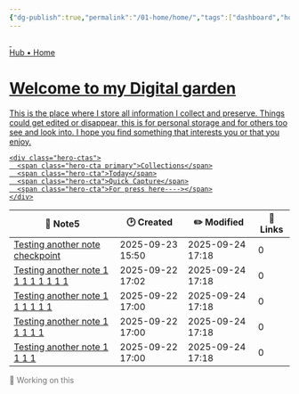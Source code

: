 ```yaml
---
{"dg-publish":true,"permalink":"/01-home/home/","tags":["dashboard","home","gardenEntry"],"noteIcon":"","created":"2025-08-28T23:54:20.501+02:00","updated":"2025-09-23T20:06:07.530+02:00"}
---
```



<a class="dg-card card-hero hero-constrained card-theme-crystal effect-glass" href="/01-Home/dashboard-interface" aria-label="Welcome to my garden">
  <!-- Optional background images (either or both). Keep as early children so they sit behind content -->
  <img class="parallax-layer" src="/img/linkicons/mainbanner.png" alt="" aria-hidden>
  <img class="hero-bg" src="/img/linkicons/mainbanner.png" alt="" aria-hidden>

  <!-- overlay (ensures legibility even on bright backgrounds) -->
  <div class="hero-overlay" aria-hidden></div>

  <!-- all visible content stays inside hero-content -->
  <div class="hero-content">
    <div class="hero-badge">Hub • Home</div>
    <h1 class="hero-title">Welcome to my Digital garden</h1>
    <p class="hero-lead">This is the place where I store all information I collect and preserve. Things could get edited or disappear, this is for personal storage and for others too see and look into. I hope you find something that interests you or that you enjoy.</p>

    <div class="hero-ctas">
      <span class="hero-cta primary">Collections</span>
      <span class="hero-cta">Today</span>
      <span class="hero-cta">Quick Capture</span>
      <span class="hero-cta">For press here----></span>
    </div>
  </div>
</a>



<div><table class="dataview table-view-table"><thead class="table-view-thead"><tr class="table-view-tr-header"><th class="table-view-th"><span>📄 Note</span><span class="dataview small-text">5</span></th><th class="table-view-th"><span>🕑 Created</span></th><th class="table-view-th"><span>✏️ Modified</span></th><th class="table-view-th"><span>🔗 Links</span></th></tr></thead><tbody class="table-view-tbody"><tr><td><span><a data-tooltip-position="top" aria-label="01-Home/Test pages/Testing another note checkpoint.md" data-href="01-Home/Test pages/Testing another note checkpoint.md" href="01-Home/Test pages/Testing another note checkpoint.md" class="internal-link" target="_blank" rel="noopener nofollow">Testing another note checkpoint</a></span></td><td><span>2025-09-23 15:50</span></td><td><span>2025-09-24 17:18</span></td><td>0</td></tr><tr><td><span><a data-tooltip-position="top" aria-label="01-Home/Test pages/Testing another note 1 1 1 1 1 1 1 1.md" data-href="01-Home/Test pages/Testing another note 1 1 1 1 1 1 1 1.md" href="01-Home/Test pages/Testing another note 1 1 1 1 1 1 1 1.md" class="internal-link" target="_blank" rel="noopener nofollow">Testing another note 1 1 1 1 1 1 1 1</a></span></td><td><span>2025-09-22 17:02</span></td><td><span>2025-09-24 17:18</span></td><td>0</td></tr><tr><td><span><a data-tooltip-position="top" aria-label="01-Home/Test pages/Testing another note 1 1 1 1 1 1.md" data-href="01-Home/Test pages/Testing another note 1 1 1 1 1 1.md" href="01-Home/Test pages/Testing another note 1 1 1 1 1 1.md" class="internal-link" target="_blank" rel="noopener nofollow">Testing another note 1 1 1 1 1 1</a></span></td><td><span>2025-09-22 17:00</span></td><td><span>2025-09-24 17:18</span></td><td>0</td></tr><tr><td><span><a data-tooltip-position="top" aria-label="01-Home/Test pages/Testing another note 1 1 1 1 1.md" data-href="01-Home/Test pages/Testing another note 1 1 1 1 1.md" href="01-Home/Test pages/Testing another note 1 1 1 1 1.md" class="internal-link" target="_blank" rel="noopener nofollow">Testing another note 1 1 1 1 1</a></span></td><td><span>2025-09-22 17:00</span></td><td><span>2025-09-24 17:18</span></td><td>0</td></tr><tr><td><span><a data-tooltip-position="top" aria-label="01-Home/Test pages/Testing another note 1 1 1 1.md" data-href="01-Home/Test pages/Testing another note 1 1 1 1.md" href="01-Home/Test pages/Testing another note 1 1 1 1.md" class="internal-link" target="_blank" rel="noopener nofollow">Testing another note 1 1 1 1</a></span></td><td><span>2025-09-22 17:00</span></td><td><span>2025-09-24 17:18</span></td><td>0</td></tr></tbody></table></div>



<div class="glass-grid grid-4"> <!-- Placeholder 1 --> <div class="glass-card minimal" style="opacity: 0.6;"> <div class="card-content"> <div class="card-title">🚧 Working on this</div>  </div> </div> </div>






